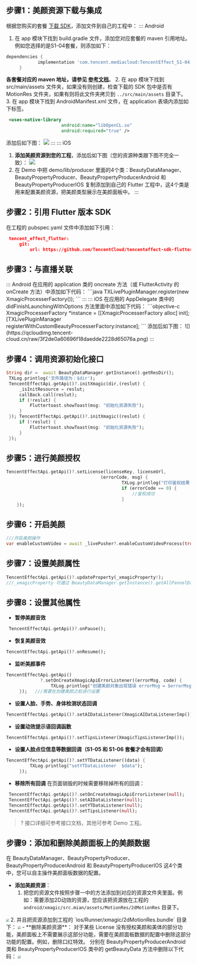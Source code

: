 ## 步骤1：美颜资源下载与集成
根据您购买的套餐 [下载 SDK](https://cloud.tencent.com/document/product/616/65876)，添加文件到自己的工程中：
<dx-tabs>
::: Android
1. 在 app 模块下找到 build.gradle 文件，添加您对应套餐的 maven 引用地址。例如您选择的是S1-04套餐，则添加如下：
```groovy
dependencies {
			implementation 'com.tencent.mediacloud:TencentEffect_S1-04:latest.release'
	 }
```
**各套餐对应的 maven 地址，请参见 [参考文档](https://cloud.tencent.com/document/product/616/65891)**。
2. 在 app 模块下找到 src/main/assets 文件夹，如果没有则创建，检查下载的 SDK 包中是否有 MotionRes 文件夹，如果有则将此文件夹拷贝到 `../src/main/assets` 目录下。
3. 在 app 模块下找到 AndroidManifest.xml 文件，在 application 表填内添加如下标签。
```xml
 <uses-native-library
					 android:name="libOpenCL.so"
					 android:required="true" />
```
添加后如下图：
![](https://qcloudimg.tencent-cloud.cn/raw/adca155b8fa60600465bdfc6e78ebb2b.png)
:::
::: iOS
1. **添加美颜资源到您的工程**，添加后如下图（您的资源种类跟下图不完全一致）：
![](https://qcloudimg.tencent-cloud.cn/raw/e5cb4984aa2bfa14fd4f837acf465cfa.png)
2. 在 Demo 中把 demo/lib/producer 里面的4个类：BeautyDataManager、BeautyPropertyProducer、BeautyPropertyProducerAndroid 和 BeautyPropertyProducerIOS 复制添加到自己的 Flutter 工程中，这4个类是用来配置美颜资源，把美颜类型展示在美颜面板中。
:::
</dx-tabs>

## 步骤2：引用 Flutter 版本 SDK
在工程的 pubspec.yaml 文件中添加如下引用：
```json
 tencent_effect_flutter:
	 git:
		 url: https://github.com/TencentCloud/tencenteffect-sdk-flutter
```

## 步骤3：与直播关联
<dx-tabs>
::: Android
在应用的 application 类的 oncreate 方法（或 FlutterActivity 的 onCreate 方法）中添加如下代码：
```java
TXLivePluginManager.register(new XmagicProcesserFactory());
```
:::
::: iOS
在应用的 AppDelegate 类中的 didFinishLaunchingWithOptions 方法里面中添加如下代码：
```objective-c
XmagicProcesserFactory *instance = [[XmagicProcesserFactory alloc] init];
[TXLivePluginManager registerWithCustomBeautyProcesserFactory:instance];
```
添加后如下图：
![](https://qcloudimg.tencent-cloud.cn/raw/3f2de0a60696f18daedde2228d65076a.png)
:::
</dx-tabs>

## 步骤4：调用资源初始化接口
```dart
String dir =  await BeautyDataManager.getInstance().getResDir();
 TXLog.printlog('文件路径为：$dir');
 TencentEffectApi.getApi()?.initXmagic(dir,(reslut) {
	 _isInitResource = reslut;
	 callBack.call(reslut);
	 if (!reslut) {
		 Fluttertoast.showToast(msg: "初始化资源失败");
	 }
 }); TencentEffectApi.getApi()?.initXmagic((reslut) {
	 if (!reslut) {
		 Fluttertoast.showToast(msg: "初始化资源失败");
	 }
 });
```

## 步骤5：进行美颜授权
```dart
TencentEffectApi.getApi()?.setLicense(licenseKey, licenseUrl,
									(errorCode, msg) {
											TXLog.printlog("打印鉴权结果 errorCode = $errorCode   msg = $msg");
											if (errorCode == 0) {
												//鉴权成功
											}
	});
```

## 步骤6：开启美颜
```dart
///开启美颜操作
var enableCustomVideo = await _livePusher?.enableCustomVideoProcess(true);
```

## 步骤7：设置美颜属性
```dart
TencentEffectApi.getApi()?.updateProperty(_xmagicProperty!);
///_xmagicProperty 可通过 BeautyDataManager.getInstance().getAllPannelData();获取所有的属性，需要使用美颜属性的时候可通过updateProperty方法设置属性。
```

## 步骤8：设置其他属性
- **暂停美颜音效**
```dart
 TencentEffectApi.getApi()?.onPause();  
```
- **恢复美颜音效**
```dart
TencentEffectApi.getApi()?.onResume();
```
- **监听美颜事件**
```dart
TencentEffectApi.getApi()
			 ?.setOnCreateXmagicApiErrorListener((errorMsg, code) {
				 TXLog.printlog("创建美颜对象出现错误 errorMsg = $errorMsg , code = $code");
	 });   ///需要在创建美颜之前进行设置
```
- **设置人脸、手势、身体检测状态回调**
```dart
TencentEffectApi.getApi()?.setAIDataListener(XmagicAIDataListenerImp());
```
- **设置动效提示语回调函数**
```dart
TencentEffectApi.getApi()?.setTipsListener(XmagicTipsListenerImp());
```
- **设置人脸点位信息等数据回调（S1-05 和 S1-06 套餐才会有回调）**
```dart
TencentEffectApi.getApi()?.setYTDataListener((data) {
		 TXLog.printlog("setYTDataListener  $data");
	 });
```
- **移除所有回调**
在页面销毁的时候需要移除掉所有的回调：
```dart
 TencentEffectApi.getApi()?.setOnCreateXmagicApiErrorListener(null);
 TencentEffectApi.getApi()?.setAIDataListener(null);
 TencentEffectApi.getApi()?.setYTDataListener(null);
 TencentEffectApi.getApi()?.setTipsListener(null);
```
>? 接口详细可参考接口文档，其他可参考 Demo 工程。

## 步骤9：添加和删除美颜面板上的美颜数据
在 BeautyDataManager、BeautyPropertyProducer、BeautyPropertyProducerAndroid 和 BeautyPropertyProducerIOS 这4个类中，您可以自主操作美颜面板数据的配置。
- **添加美颜资源**：
	1. 把您的资源文件按照步骤一中的方法添加到对应的资源文件夹里面。例如：需要添加2D动效的资源，您应该把资源放在工程的 `android/xmagic/src.mian/assets/MotionRes/2dMotionRes` 目录下。
<img src="https://qcloudimg.tencent-cloud.cn/raw/7e91b97099e3d337de31c4893686759b.png" style="zoom:50%;" />
	2. 并且把资源添加到工程的 `ios/Runner/xmagic/2dMotionRes.bundle` 目录下：
<img src="https://qcloudimg.tencent-cloud.cn/raw/8c806cb1c77d9c49b787ab17f77a2f0d.png" style="zoom:50%;" />
- **删除美颜资源**：
对于某些 License 没有授权美颜和美体的部分功能，美颜面板上不需要展示这部分功能，需要在美颜面板数据的配置中删除这部分功能的配置。例如，删除口红特效。
分别在 BeautyPropertyProducerAndroid 类和 BeautyPropertyProducerIOS 类中的 getBeautyData 方法中删除以下代码：
<img src="https://qcloudimg.tencent-cloud.cn/raw/730abb4688d9f9675cf1bef679b0b2c1.png" style="zoom:50%;" />
